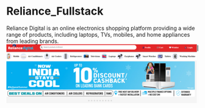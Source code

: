 # Reliance_Fullstack
Reliance Digital is an online electronics shopping platform providing a wide range of products, including laptops, TVs, mobiles, and home appliances from leading brands.
![image alt](https://github.com/parthosingh/Reliance_Fullstack/blob/65d7409595af07bef9d019682d291610609dd884/Screenshot%202025-04-10%20155746.png)
